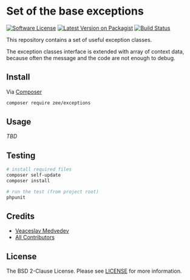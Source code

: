 # Set of the base exceptions

[![Software License][ico-license]][link-license]
[![Latest Version on Packagist][ico-version]][link-packagist]
[![Build Status][ico-travis]][link-travis]
<!--
[![Coverage Status][ico-scrutinizer]][link-scrutinizer]
[![Quality Score][ico-code-quality]][link-code-quality]
-->


This repository contains a set of useful exception classes.

The exception classes interface is extended with array of context data,
because often the message and the code are not enough to debug. 

## Install

Via [Composer](https://getcomposer.org)

```bash
composer require zee/exceptions
```

## Usage

*TBD*

## Testing

```bash
# install required files
composer self-update
composer install

# run the test (from project root)
phpunit
```

## Credits

- [Veaceslav Medvedev](https://github.com/slavcodev)
- [All Contributors](../../contributors)

## License

The BSD 2-Clause License. Please see [LICENSE][link-license] for more information.

[ico-version]: https://img.shields.io/packagist/v/zee/exceptions.svg?style=flat-square
[ico-license]: https://img.shields.io/badge/License-BSD%202--Clause-blue.svg?style=flat-square
[ico-travis]: https://img.shields.io/travis/zee/exceptions/master.svg?style=flat-square
[ico-scrutinizer]: https://img.shields.io/scrutinizer/coverage/g/zee/exceptions.svg?style=flat-square
[ico-code-quality]: https://img.shields.io/scrutinizer/g/zee/exceptions.svg?style=flat-square

[link-packagist]: https://packagist.org/packages/zee/exceptions
[link-license]: LICENSE
[link-travis]: https://travis-ci.org/zee/exceptions
[link-scrutinizer]: https://scrutinizer-ci.com/g/zee/exceptions/code-structure
[link-code-quality]: https://scrutinizer-ci.com/g/zee/exceptions
